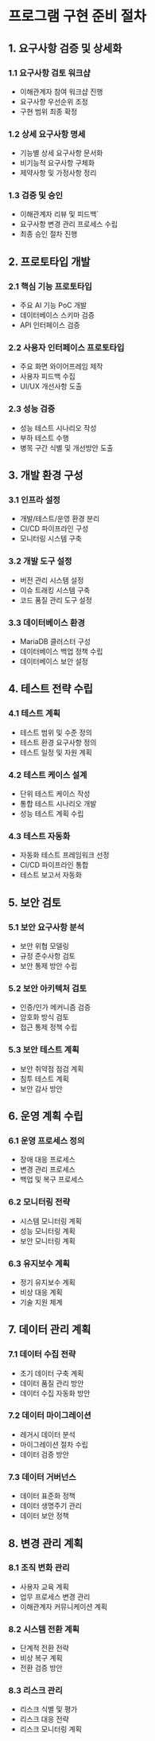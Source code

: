 # 프로그램 구현 준비 절차

## 1. 요구사항 검증 및 상세화

### 1.1 요구사항 검토 워크샵
- 이해관계자 참여 워크샵 진행
- 요구사항 우선순위 조정
- 구현 범위 최종 확정

### 1.2 상세 요구사항 명세
- 기능별 상세 요구사항 문서화
- 비기능적 요구사항 구체화
- 제약사항 및 가정사항 정리

### 1.3 검증 및 승인
- 이해관계자 리뷰 및 피드백`
- 요구사항 변경 관리 프로세스 수립
- 최종 승인 절차 진행

## 2. 프로토타입 개발

### 2.1 핵심 기능 프로토타입
- 주요 AI 기능 PoC 개발
- 데이터베이스 스키마 검증
- API 인터페이스 검증

### 2.2 사용자 인터페이스 프로토타입
- 주요 화면 와이어프레임 제작
- 사용자 피드백 수집
- UI/UX 개선사항 도출

### 2.3 성능 검증
- 성능 테스트 시나리오 작성
- 부하 테스트 수행
- 병목 구간 식별 및 개선방안 도출

## 3. 개발 환경 구성

### 3.1 인프라 설정
- 개발/테스트/운영 환경 분리
- CI/CD 파이프라인 구성
- 모니터링 시스템 구축

### 3.2 개발 도구 설정
- 버전 관리 시스템 설정
- 이슈 트래킹 시스템 구축
- 코드 품질 관리 도구 설정

### 3.3 데이터베이스 환경
- MariaDB 클러스터 구성
- 데이터베이스 백업 정책 수립
- 데이터베이스 보안 설정

## 4. 테스트 전략 수립

### 4.1 테스트 계획
- 테스트 범위 및 수준 정의
- 테스트 환경 요구사항 정의
- 테스트 일정 및 자원 계획

### 4.2 테스트 케이스 설계
- 단위 테스트 케이스 작성
- 통합 테스트 시나리오 개발
- 성능 테스트 계획 수립

### 4.3 테스트 자동화
- 자동화 테스트 프레임워크 선정
- CI/CD 파이프라인 통합
- 테스트 보고서 자동화

## 5. 보안 검토

### 5.1 보안 요구사항 분석
- 보안 위협 모델링
- 규정 준수사항 검토
- 보안 통제 방안 수립

### 5.2 보안 아키텍처 검토
- 인증/인가 메커니즘 검증
- 암호화 방식 검토
- 접근 통제 정책 수립

### 5.3 보안 테스트 계획
- 보안 취약점 점검 계획
- 침투 테스트 계획
- 보안 감사 방안

## 6. 운영 계획 수립

### 6.1 운영 프로세스 정의
- 장애 대응 프로세스
- 변경 관리 프로세스
- 백업 및 복구 프로세스

### 6.2 모니터링 전략
- 시스템 모니터링 계획
- 성능 모니터링 계획
- 보안 모니터링 계획

### 6.3 유지보수 계획
- 정기 유지보수 계획
- 비상 대응 계획
- 기술 지원 체계

## 7. 데이터 관리 계획

### 7.1 데이터 수집 전략
- 초기 데이터 구축 계획
- 데이터 품질 관리 방안
- 데이터 수집 자동화 방안

### 7.2 데이터 마이그레이션
- 레거시 데이터 분석
- 마이그레이션 절차 수립
- 데이터 검증 방안

### 7.3 데이터 거버넌스
- 데이터 표준화 정책
- 데이터 생명주기 관리
- 데이터 보안 정책

## 8. 변경 관리 계획

### 8.1 조직 변화 관리
- 사용자 교육 계획
- 업무 프로세스 변경 관리
- 이해관계자 커뮤니케이션 계획

### 8.2 시스템 전환 계획
- 단계적 전환 전략
- 비상 복구 계획
- 전환 검증 방안

### 8.3 리스크 관리
- 리스크 식별 및 평가
- 리스크 대응 전략
- 리스크 모니터링 계획 